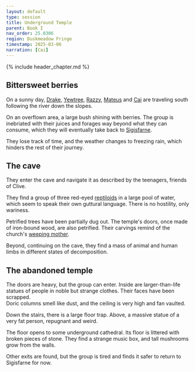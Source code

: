 ```yaml
---
layout: default
type: session
title: Underground Temple
parent: Book I
nav_order: 25.0306
region: Duskmeadow Fringe
timestamp: 2025-03-06
narration: [Cai]
---
```


{% include header_chapter.md %}

## Bittersweet berries  
  
On a sunny day, [Drake](../../directory/Sigisfarne/Drake.md), [Yewtree](../../directory/Sigisfarne/Yewtree.md), [Razzy](../../directory/Sigisfarne/Razvan.md), [Mateus](../../directory/Sigisfarne/Mateus.md) and [Cai](../../directory/Sigisfarne/Cai.md) are traveling south following the river down the slopes.

On an overflown area, a large bush shining with berries.
The group is inebriated with their juices and forages way beyond what they can consume, which they will eventually take back to [Sigisfarne](../../directory/Sigisfarne/index.md).

They lose track of time, and the weather changes to freezing rain, which hinders the rest of their journey.
  
## The cave  
  
They enter the cave and navigate it as described by the teenagers, friends of Clive.  

They find a group of three red-eyed [reptiloids](../../directory/DuskmeadowFringe/Reptiloids.md) in a large pool of water, which seem to speak their own guttural language.
There is no hostility, only wariness.  

Petrified trees have been partially dug out.
The temple's doors, once made of iron-bound wood, are also petrified.
Their carvings remind of the church's [weeping mother](../../directory/weepingMother/index.md).

Beyond, continuing on the cave, they find a mass of animal and human limbs in different states of decomposition.  
  
## The abandoned temple  
  
The doors are heavy, but the group can enter.
Inside are larger-than-life statues of people in noble but strange clothes.
Their faces have been scrapped.  
Doric columns smell like dust, and the ceiling is very high and fan vaulted.

Down the stairs, there is a large floor trap.
Above, a massive statue of a very fat person, repugnant and weird.

The floor opens to some underground cathedral.
Its floor is littered with broken pieces of stone.
They find a strange music box, and tall mushrooms grow from the walls.  

Other exits are found, but the group is tired and finds it safer to return to Sigisfarne for now.
